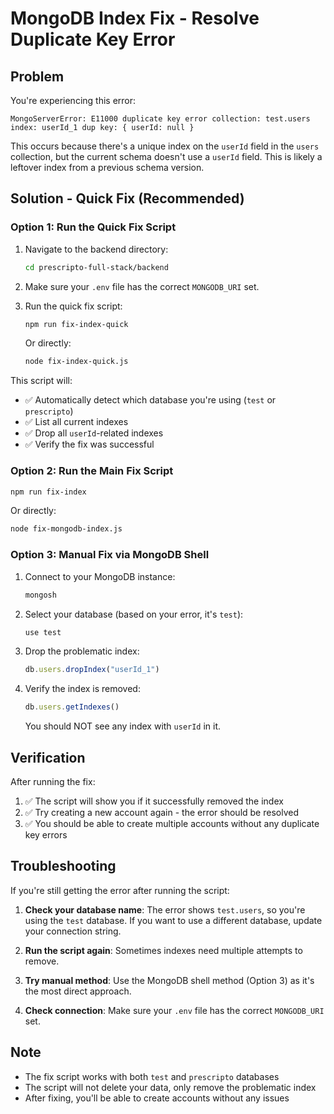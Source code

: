# MongoDB Index Fix - Resolve Duplicate Key Error

## Problem
You're experiencing this error:
```
MongoServerError: E11000 duplicate key error collection: test.users index: userId_1 dup key: { userId: null }
```

This occurs because there's a unique index on the `userId` field in the `users` collection, but the current schema doesn't use a `userId` field. This is likely a leftover index from a previous schema version.

## Solution - Quick Fix (Recommended)

### Option 1: Run the Quick Fix Script

1. Navigate to the backend directory:
   ```bash
   cd prescripto-full-stack/backend
   ```

2. Make sure your `.env` file has the correct `MONGODB_URI` set.

3. Run the quick fix script:
   ```bash
   npm run fix-index-quick
   ```
   
   Or directly:
   ```bash
   node fix-index-quick.js
   ```

This script will:
- ✅ Automatically detect which database you're using (`test` or `prescripto`)
- ✅ List all current indexes
- ✅ Drop all `userId`-related indexes
- ✅ Verify the fix was successful

### Option 2: Run the Main Fix Script

```bash
npm run fix-index
```

Or directly:
```bash
node fix-mongodb-index.js
```

### Option 3: Manual Fix via MongoDB Shell

1. Connect to your MongoDB instance:
   ```bash
   mongosh
   ```

2. Select your database (based on your error, it's `test`):
   ```javascript
   use test
   ```

3. Drop the problematic index:
   ```javascript
   db.users.dropIndex("userId_1")
   ```

4. Verify the index is removed:
   ```javascript
   db.users.getIndexes()
   ```

   You should NOT see any index with `userId` in it.

## Verification

After running the fix:

1. ✅ The script will show you if it successfully removed the index
2. ✅ Try creating a new account again - the error should be resolved
3. ✅ You should be able to create multiple accounts without any duplicate key errors

## Troubleshooting

If you're still getting the error after running the script:

1. **Check your database name**: The error shows `test.users`, so you're using the `test` database. If you want to use a different database, update your connection string.

2. **Run the script again**: Sometimes indexes need multiple attempts to remove.

3. **Try manual method**: Use the MongoDB shell method (Option 3) as it's the most direct approach.

4. **Check connection**: Make sure your `.env` file has the correct `MONGODB_URI` set.

## Note

- The fix script works with both `test` and `prescripto` databases
- The script will not delete your data, only remove the problematic index
- After fixing, you'll be able to create accounts without any issues

